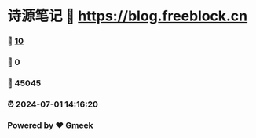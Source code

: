 # 诗源笔记 :link: https://blog.freeblock.cn 
### :page_facing_up: [10](https://blog.freeblock.cn/tag.html) 
### :speech_balloon: 0 
### :hibiscus: 45045 
### :alarm_clock: 2024-07-01 14:16:20 
### Powered by :heart: [Gmeek](https://github.com/Meekdai/Gmeek)
